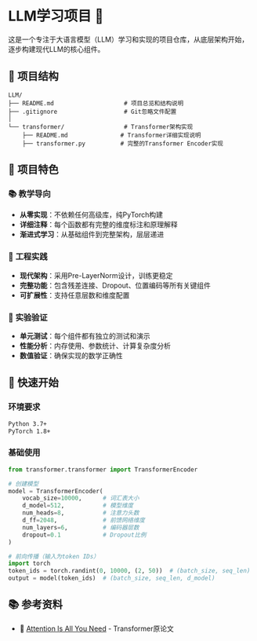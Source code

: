 # LLM学习项目 🚀

这是一个专注于大语言模型（LLM）学习和实现的项目仓库，从底层架构开始，逐步构建现代LLM的核心组件。

## 📁 项目结构

```
LLM/
├── README.md                    # 项目总览和结构说明
├── .gitignore                   # Git忽略文件配置
│
└── transformer/                 # Transformer架构实现
    ├── README.md               # Transformer详细实现说明
    ├── transformer.py          # 完整的Transformer Encoder实现
```

## 🎯 项目特色

### 📚 **教学导向**
- **从零实现**：不依赖任何高级库，纯PyTorch构建
- **详细注释**：每个函数都有完整的维度标注和原理解释
- **渐进式学习**：从基础组件到完整架构，层层递进

### 🔧 **工程实践**
- **现代架构**：采用Pre-LayerNorm设计，训练更稳定
- **完整功能**：包含残差连接、Dropout、位置编码等所有关键组件
- **可扩展性**：支持任意层数和维度配置

### 🧪 **实验验证**
- **单元测试**：每个组件都有独立的测试和演示
- **性能分析**：内存使用、参数统计、计算复杂度分析
- **数值验证**：确保实现的数学正确性

## 🚀 快速开始

### 环境要求
```bash
Python 3.7+
PyTorch 1.8+
```

### 基础使用
```python
from transformer.transformer import TransformerEncoder

# 创建模型
model = TransformerEncoder(
    vocab_size=10000,      # 词汇表大小
    d_model=512,           # 模型维度
    num_heads=8,           # 注意力头数
    d_ff=2048,             # 前馈网络维度
    num_layers=6,          # 编码器层数
    dropout=0.1            # Dropout比例
)

# 前向传播（输入为token IDs）
import torch
token_ids = torch.randint(0, 10000, (2, 50))  # (batch_size, seq_len)
output = model(token_ids)  # (batch_size, seq_len, d_model)
```

## 📚 参考资料

- 📄 [Attention Is All You Need](https://arxiv.org/abs/1706.03762) - Transformer原论文